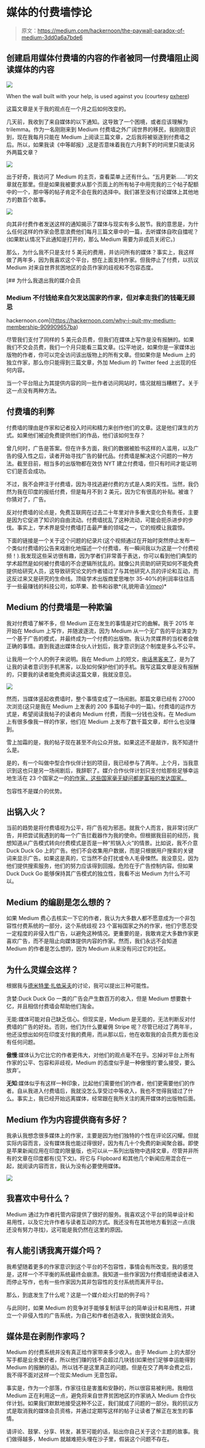 # 媒体的付费墙悖论

> 原文：<https://medium.com/hackernoon/the-paywall-paradox-of-medium-3dd0a6a7bde6>

## 创建启用媒体付费墙的内容的作者被同一付费墙阻止阅读媒体的内容

![](img/456740daffcfa4261cc68dcec601913e.png)

When the wall built with your help, is used against you (courtesy [pxhere](https://pxhere.com/en/photo/612404))

这篇文章是关于我的观点在一个月之后如何改变的。

几天前，我收到了来自媒体的以下通知。这导致了一个困境，或者应该理解为 trilemma。作为一名刚刚来到 Medium 付费墙之外广阔世界的移民，我刚刚意识到，现在我每月只能在 Medium 上阅读三篇文章，之后我将被驱逐到付费墙之后。所以，如果我读《中等邮报》,这是否意味着我在六月剩下的时间里只能读另外两篇文章？

![](img/f1aa8b6c8dc9d0e1cd855ffe683e61eb.png)

出于好奇，我访问了 Medium 的主页，查看菜单上还有什么。“五月更新……”的文章就在那里。但是如果我被要求从那个页面上的所有帖子中用完我的三个帖子配额中的一个，那中等的帖子肯定不会在我的选择中。我们甚至没有讨论媒体上其他地方的数百个故事。

![](img/3749e2d5dbe5469faa24f505f85c35ff.png)

向其非付费作者发送这样的通知揭示了媒体与现实有多么脱节。我的意思是，为什么任何这样的作家会愿意浪费他们每月三篇文章中的一篇，去听媒体自吹自擂呢？(如果默认情况下此通知是打开的，那么 Medium 需要为非成员关闭它。)

那么，为什么我不只是支付 5 美元的费用，并访问所有的媒体？事实上，我这样做了两年多，因为我喜欢这个平台，想在上面支持作家。但我停止了付费，以抗议 Medium 对来自世界贫困地区的会员作家的歧视和不包容态度。

[](https://hackernoon.com/why-i-quit-my-medium-membership-909909657ba) [## 为什么我退出我的媒介会员

### Medium 不付钱给来自欠发达国家的作家，但对拿走我们的钱毫无顾忌

hackernoon.com](https://hackernoon.com/why-i-quit-my-medium-membership-909909657ba) 

尽管我们支付了同样的 5 美元会员费，但我们在媒体上写作是没有报酬的。如果我们不交会员费，我们一个月只能看三篇文章。(公平地说，如果你是一家媒体出版物的作者，你可以完全访问该出版物上的所有文章。但如果你是 Medium 上的独立作家，那么你只能得到三篇文章，外加 Medium 的 Twitter feed 上出现的任何内容。

当一个平台阻止为其提供内容的同一批作者访问网站时，情况就相当糟糕了。关于这一点没有两种方法。

## 付费墙的利弊

付费墙的理由是作家和记者投入时间和精力来创作他们的文章。这是他们谋生的方式。如果他们被迫免费提供他们的作品，他们该如何生存？

曾几何时，广告是答案。但在许多方面，我们的数据被脸书这样的人滥用，以及广告的侵入性之后，读者开始寻找广告的替代品。付费墙是解决这个问题的一种方法。截至目前，相当多的出版物都在效仿 NYT 建立付费墙，但只有时间才能证明它们是否会成功。

不过，我不会押注于付费墙，因为寻找逃避付费的方式是人类的天性。当然，我仍然为我在印度的报纸付费，但是每月不到 2 美元，因为它有很高的补贴。被谁？你猜对了，广告。

反对付费墙的论点是，免费互联网在过去二十年里对许多重大变化负有责任，主要是因为它促进了知识的自由流动。付费墙扰乱了这种流动，可能会扼杀进步的步伐。事实上，学术界是受付费墙打击最严重的领域之一，它的规模让我震惊。

下面的链接是一个关于这个问题的纪录片(这个视频通过在开始时突然停止发布一个类似付费墙的公告来戏剧化地描述一个付费墙，有一瞬间我以为这是一个付费视频！).我发现这些采访很有趣，因为学者们非常善于表达，你可以看到他们典型的学术超然是如何被付费墙的不合逻辑所扰乱的。就像公共资助的研究如何不能免费提供给研究人员，这导致研究论文的作者错过了与其他研究人员的评论和互动，而这反过来又是研究的生命线。顶级学术出版商爱思唯尔 35-40%的利润率往往高于一些最赚钱的科技公司，如苹果、脸书和谷歌*(礼貌用语:*[*Vimeo*](https://vimeo.com/273358286)*)*

## Medium 的付费墙是一种欺骗

我对付费墙了解不多，但 Medium 正在发生的事情是对它的曲解。我于 2015 年开始在 Medium 上写作，并随波逐流，因为 Medium 从一个无广告的平台演变为一个基于广告的模式，并最终成为一个付费的出版物。我认为灵媒界的当权者会做正确的事情。直到我退出媒体合伙人计划后，我才意识到这个制度是多么不公平。

让我用一个个人的例子来说明。我在 Medium 上的短文，[电话黑客来了](https://hackernoon.com/the-phone-hacker-is-coming-48e94ae3b259)，是为了让我的读者意识到手机黑客，以及如何保护他们的手机。我写这篇文章是没有报酬的，只要我的读者能免费阅读这篇文章，我就没意见。

![](img/df146301e2460734878df3f3b2ff3d43.png)

然而，当媒体竖起收费墙时，整个事情变成了一场闹剧。那篇文章已经有 27000 次浏览(这只是我在 Medium 上发表的 200 多篇帖子中的一篇)。付费墙的运作方式是，希望阅读我帖子的读者向 Medium 付费，而我一分钱也没有。在 Medium 上有很多像我一样的作家，他们在 Medium 上发布了数千篇文章，却什么也没赚到。

雪上加霜的是，我的帖子现在甚至不向公众开放。如果这还不是敲诈，我不知道什么是。

是的，有一个叫做中型合作伙伴计划的项目，我已经参与了两年。上个月，当我意识到这也只是另一场闹剧后，我辞职了。媒介合作伙伴计划只支付给那些足够幸运地生活在 23 个国家之一的[的作家，这些国家毫无疑问都是富裕的发达国家。](/indian-thoughts/is-medium-trying-to-make-the-rich-richer-f47d10217b50)

包容性不是媒介的优势。

## 出锅入火？

当前的趋势是将付费墙视为公平，将广告视为邪恶。就我个人而言，我非常讨厌广告，并把尝试我遇到的每一个广告拦截器作为我的使命。但根据我目前的经历，我想知道从广告模式转向付费模式是否是一种“煎锅入火”的情景。比如说，我不介意 Duck Duck Go 上的广告。他们不会收集用户数据，而是只根据用户搜索的关键词来显示广告。如果这是真的，它当然不会打扰或令人毛骨悚然。我没意见，因为他们提供搜索服务，他们的努力应该得到回报。危险在于广告控制内容。但如果 Duck Duck Go 能够保持其广告模式的独立性，我看不出 Medium 为什么不可以。

## Medium 的编剧是怎么想的？

如果 Medium 费心去核实一下它的作者，我认为大多数人都不愿意成为一个非包容性付费系统的一部分，这个系统歧视 23 个富裕国家之外的作家，他们宁愿忍受一定程度的非侵入性广告，以避免这种情况。更重要的是，我敢肯定大多数作家更喜欢广告，而不是阻止向媒体提供内容的作家。然而，我们永远不会知道 Medium 的作者是怎么想的，因为 Medium 从来没有问过它的社区。

## 为什么灵媒会这样？

根据我与[德米特里·扎依采夫](https://medium.com/u/7f7d7c98862f?source=post_page-----3dd0a6a7bde6--------------------------------)的讨论，我可以提出三种可能性。

贪婪:Duck Duck Go 一类的广告会产生数百万的收入，但是 Medium 想要数十亿，并且相信付费墙会帮助他们淘金。

无能:媒体可能对自己缺乏信心。但现实是，Medium 是无能的，无法判断反对付费墙的广告的好处。否则，他们为什么要雇佣 Stripe 呢？尽管已经过了两年半，他还没想出如何在印度支付我的费用，而从那以后，他在收取我的会员费方面也没有任何问题。

**傲慢**:媒体认为它比它的作者更伟大，对他们的观点毫不在乎。忘掉对平台上所有作家的公平、包容和非歧视，Medium 的态度似乎是一种傲慢的‘要么接受，要么放弃’。

**无知**:媒体似乎有这样一种印象，比起他们需要他们的作者，他们更需要他们的作者。自从我进入付费墙后，我就没怎么享受过中等收入，我也不觉得我错过了什么。事实上，我已经开始远离媒体，经常跟在我所关注的离开媒体的出版物后面。

## Medium 作为内容提供商有多好？

我承认我想念很多媒体上的作家，主要是因为他们独特的个性在评论区闪耀。但就实际内容而言，没有媒体我也能过得很好，因为有几十个免费的新闻聚合器。即使是苹果新闻应用在印度的限量版，也可以从一系列出版物中选择文章，尽管并非所有的文章在印度都有(见下文)。将它与 Flipboard 和其他几个新闻应用混合在一起，就阅读内容而言，我认为没有必要使用媒体。

![](img/5b64d2bd9405d4560e95ebc70765168c.png)

## 我喜欢中号什么？

Medium 通过为作者托管内容提供了很好的服务。我喜欢这个平台的简单设计和易用性，以及它允许作者与读者互动的方式。我还没有在其他地方看到这一点(我还没有努力寻找)，这可能是我仍然在这里的原因。

## 有人能引诱我离开媒介吗？

我希望随着更多的作家意识到这个平台的不包容性，事情会有所改变。我的感觉是，这样一个不平衡的系统最终会崩溃。我知道一些作家因为付费墙拒绝读者进入而停止写作，也有一些作家因为其非包容性的支付系统而离开平台。

那么，到底发生了什么呢？这是一个媒介趁火打劫的例子吗？

与此同时，如果 Medium 的竞争对手能够复制该平台的简单设计和易用性，并建立一个非侵入性的广告系统，为自己和作者创造收入，我很快就会消失。

## 媒体是在剥削作家吗？

Medium 的付费系统并没有真正给作家带来多少收入。由于 Medium 上的大部分写手都是业余爱好者，所以他们赚的钱不会超过几块钱(如果他们足够幸运能得到 Medium 的报酬的话)。所以钱不是这里真正的问题。但是在交了两年会费之后，我不得不面对这样一个现实:Medium 无意包容。

事实是，作为一个部落，作家往往是害羞和安静的，所以很容易被利用。我相信 Medium 正在利用这一点，避免将来自世界贫困地区的作家纳入 Medium 合作伙伴计划。如果我们默默地接受这种不公正，我们就成了问题的一部分。我的抗议方式是取消我的媒体会员资格，并通过定期写这样的帖子让读者了解正在发生的事情。

请评论、鼓掌、分享、转发，甚至可能的话，贴出你自己关于这个主题的故事。我们做得越多，Medium 就越难把头埋在沙子里，假装这个问题不存在。